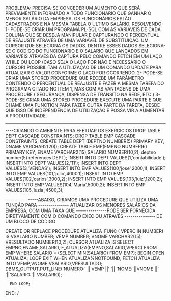 PROBLEMA: PRECISA-SE CONCEDER UM AUMENTO QUE SERÁ PREVIAMENTE INFORMADO A TODO FUNCIONÁRIO QUE GANHAR O MENOR SALÁRIO DA EMPRESA. OS FUNCIONÁRIOS ESTÃO CADASTRADOS E NA MESMA TABELA O ULTIMO SALÁRIO. 
RESOLVENDO: 
1- PODE-SE CRIAR UM PROGRAMA PL-SQL COM AS VARIÁVEIS DE CADA COLUNA QUE SE DESEJA MANIPULAR E CAPTURANDO O PERCENTUAL DE REAJUSTE ATRAVÉS DE UMA VARIÁVEL DE SUBSTITUIÇÃO.  UM CURSOR QUE SELECIONA OS DADOS. DENTRE ESSES DADOS SELECIONA-SE O CODIGO DO FUNCIONARIO E O SALARIO QUE LANÇADOS EM VARIÁVEIS ATRAVÉS DA CAPTURA PELO COMANDO FETCH EM UM LAÇO WHILE OU LOOP  (CASO SEJA O LAÇO FOR NÃO É NECESSÁRIO O CURSOR) POSSIBILITAM A UTILIZAÇÃO DE UM COMANDO UPDATE PARA ATUALIZAR O VALOR CONFORME O LAÇO FOR OCORRENDO.
2- PODE-SE CRIAR UMA STORED PROCEDURE QUE RECEBE UM PARÂMETRO CONTENDO O PERCENTUAL DE REAJUSTE E FAZER A MESMA TAREFA DO PROGRAMA CITADO NO ITEM 1, MAS COM AS VANTAGENS DE UMA PROCEDURE ( SEGURANÇA, DISPENSA DE TRÂNSITO NA REDE, ETC.)
3- PODE-SE CRIAR UMA STORED PROCEDURE EXECUTE UMA PARTE  E QUE CHAME UMA FUNCTION PARA FAZER OUTRA PARTE DA TAREFA, DESDE QUE ISSO DÊ INDEPENDÊNCIA DE UTILIZAÇÃO E POSSA VIR A AUMENTAR A PRODUTIVIDADE.



------------------------------------------------------------------------------------------------------------------------------
----CRIANDO O AMBIENTE PARA EFETUAR OS EXERCICIOS
DROP TABLE DEPT CASCADE CONSTRAINTS;
DROP TABLE EMP CASCADE CONSTRAINTS;
CREATE TABLE DEPT (DEPTNO NUMBER(5) PRIMARY KEY, DNAME VARCHAR2(20));
CREATE TABLE EMP(EMPNO NUMBER(6) PRIMARY KEY, ENAME VARCHAR2(15),SALARIO NUMBER(10,2), deptno number(5) 
references DEPT);
INSERT INTO DEPT VALUES(1,'contabilidade');
INSERT INTO DEPT VALUES(2,'TI');
INSERT INTO DEPT VALUES(3,'VENDAS');
INSERT INTO EMP VALUES(100,'jose',2000,1);
INSERT INTO EMP VALUES(101,'julio',4000,1);
INSERT INTO EMP VALUES(102,'carlos',3000,2);
INSERT INTO EMP VALUES(103,'luiz',1200,2);
INSERT INTO EMP VALUES(104,'Maria',5000,2);
INSERT INTO EMP VALUES(105,'luzia',4500,3);

----------------ABAIXO, CRIAMOS UMA PROCEDURE QUE UTILIZA UMA FUNÇÃO PARA
--------------- ATUALIZAR OS MENORES SALÁRIOS DA EMPRESA, COM UMA TAXA QUE
---------------PODE SER FORNECIDA DIRETYAMENTE COM O COMANDO EXEC OU ATRAVÉS
--------------- DE  UM BLOCO DE CÓDIGO

CREATE OR REPLACE PROCEDURE ATUALIZA_FUNC ( VPERC IN NUMBER)
IS
 VSALARIO NUMBER;
 VEMP NUMBER;
 VNOME VARCHAR2(15);
 VRESULTADO NUMBER(10,2);
CURSOR ATUALIZA IS SELECT EMPNO,ENAME,SALARIO, F_ATUALIZA(EMPNO,SALARIO,VPERC) FROM EMP WHERE SALARIO = (SELECT MIN(SALARIO) FROM EMP);
BEGIN
  OPEN ATUALIZA;
  LOOP
    EXIT WHEN ATUALIZA%NOTFOUND;
    FETCH ATUALIZA INTO VEMP,VNOME,VSALARIO,VRESULTADO;
    DBMS_OUTPUT.PUT_LINE('NUMERO:' || VEMP ||'  '|| 'NOME:'||VNOME ||'  '||'SALARIO:'|| VSALARIO);
    
      END LOOP;
END;
/
